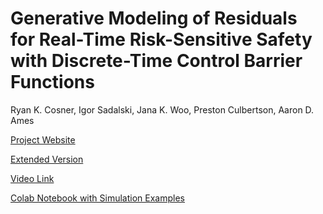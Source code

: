 # Generative Modeling of Residuals for Real-Time Risk-Sensitive Safety with Discrete-Time Control Barrier Functions

Ryan K. Cosner, Igor Sadalski, Jana K. Woo, Preston Culbertson, Aaron D. Ames 

[Project Website](http://www.rkcosner.com/research/4-ICRA-GenerativeModeling/)

[Extended Version](https://drive.google.com/file/d/1h1i2P1oLIH9gGgi2g6ciR3EFWSTiJb7s/view?usp=sharing)

[Video Link](https://drive.google.com/file/d/1bekwmXurwea_DyGgQHDT6q_D-8Han_TN/view?usp=sharing)

[Colab Notebook with Simulation Examples](https://colab.research.google.com/drive/1PdD8qGjWKXsrNFoWuth10nI7-SRQ61-r?usp=sharing)
